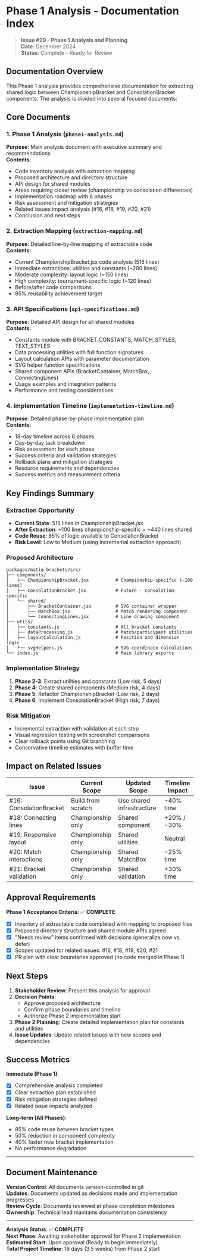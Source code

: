 # Phase 1 Analysis - Documentation Index

> **Issue #29 - Phase 1 Analysis and Planning**  
> **Date**: December 2024  
> **Status**: Complete - Ready for Review

## Documentation Overview

This Phase 1 analysis provides comprehensive documentation for extracting shared logic between ChampionshipBracket and ConsolationBracket components. The analysis is divided into several focused documents:

## Core Documents

### 1. **Phase 1 Analysis** (`phase1-analysis.md`)
**Purpose**: Main analysis document with executive summary and recommendations  
**Contents**:
- Code inventory analysis with extraction mapping
- Proposed architecture and directory structure  
- API design for shared modules
- Areas requiring closer review (championship vs consolation differences)
- Implementation roadmap with 6 phases
- Risk assessment and mitigation strategies
- Related issues impact analysis (#16, #18, #19, #20, #21)
- Conclusion and next steps

### 2. **Extraction Mapping** (`extraction-mapping.md`)
**Purpose**: Detailed line-by-line mapping of extractable code  
**Contents**:
- Current ChampionshipBracket.jsx code analysis (516 lines)
- Immediate extractions: utilities and constants (~200 lines)
- Moderate complexity: layout logic (~150 lines)
- High complexity: tournament-specific logic (~120 lines)
- Before/after code comparisons
- 85% reusability achievement target

### 3. **API Specifications** (`api-specifications.md`)
**Purpose**: Detailed API design for all shared modules  
**Contents**:
- Constants module with BRACKET_CONSTANTS, MATCH_STYLES, TEXT_STYLES
- Data processing utilities with full function signatures
- Layout calculation APIs with parameter documentation
- SVG helper function specifications
- Shared component APIs (BracketContainer, MatchBox, ConnectingLines)
- Usage examples and integration patterns
- Performance and testing considerations

### 4. **Implementation Timeline** (`implementation-timeline.md`)
**Purpose**: Detailed phase-by-phase implementation plan  
**Contents**:
- 18-day timeline across 6 phases
- Day-by-day task breakdown
- Risk assessment for each phase
- Success criteria and validation strategies
- Rollback plans and mitigation strategies
- Resource requirements and dependencies
- Success metrics and measurement criteria

## Key Findings Summary

### **Extraction Opportunity**
- **Current State**: 516 lines in ChampionshipBracket.jsx
- **After Extraction**: ~100 lines championship-specific + ~440 lines shared
- **Code Reuse**: 85% of logic available to ConsolationBracket
- **Risk Level**: Low to Medium (using incremental extraction approach)

### **Proposed Architecture**
```
packages/matiq-brackets/src/
├── components/
│   ├── ChampionshipBracket.jsx          # Championship-specific (~100 lines)
│   ├── ConsolationBracket.jsx           # Future - consolation-specific
│   └── shared/
│       ├── BracketContainer.jsx         # SVG container wrapper
│       ├── MatchBox.jsx                 # Match rendering component
│       └── ConnectingLines.jsx          # Line drawing component
├── utils/
│   ├── constants.js                     # All bracket constants
│   ├── dataProcessing.js                # Match/participant utilities
│   ├── layoutCalculation.js             # Position and dimension logic
│   └── svgHelpers.js                    # SVG coordinate calculations
└── index.js                             # Main library exports
```

### **Implementation Strategy**
1. **Phase 2-3**: Extract utilities and constants (Low risk, 5 days)
2. **Phase 4**: Create shared components (Medium risk, 4 days)
3. **Phase 5**: Refactor ChampionshipBracket (Low risk, 2 days)
4. **Phase 6**: Implement ConsolationBracket (High risk, 7 days)

### **Risk Mitigation**
- Incremental extraction with validation at each step
- Visual regression testing with screenshot comparisons
- Clear rollback points using Git branching
- Conservative timeline estimates with buffer time

## Impact on Related Issues

| Issue | Current Scope | Updated Scope | Timeline Impact |
|-------|---------------|---------------|-----------------|
| #16: ConsolationBracket | Build from scratch | Use shared infrastructure | -40% time |
| #18: Connecting lines | Championship only | Shared component | +20% / -30% |
| #19: Responsive layout | Championship only | Shared utilities | Neutral |
| #20: Match interactions | Championship only | Shared MatchBox | -25% time |
| #21: Bracket validation | Championship only | Shared validation | +30% time |

## Approval Requirements

**Phase 1 Acceptance Criteria**: ✅ **COMPLETE**
- [x] Inventory of extractable code completed with mapping to proposed files
- [x] Proposed directory structure and shared module APIs agreed
- [x] "Needs review" items confirmed with decisions (generalize now vs. defer)
- [x] Scopes updated for related issues: #16, #18, #19, #20, #21
- [x] PR plan with clear boundaries approved (no code merged in Phase 1)

## Next Steps

1. **Stakeholder Review**: Present this analysis for approval
2. **Decision Points**: 
   - Approve proposed architecture
   - Confirm phase boundaries and timeline
   - Authorize Phase 2 implementation start
3. **Phase 2 Planning**: Create detailed implementation plan for constants and utilities
4. **Issue Updates**: Update related issues with new scopes and dependencies

## Success Metrics

**Immediate (Phase 1)**:
- [x] Comprehensive analysis completed
- [x] Clear extraction plan established
- [x] Risk mitigation strategies defined
- [x] Related issue impacts analyzed

**Long-term (All Phases)**:
- 85% code reuse between bracket types
- 50% reduction in component complexity
- 40% faster new bracket implementation
- No performance degradation

---

## Document Maintenance

**Version Control**: All documents version-controlled in git  
**Updates**: Documents updated as decisions made and implementation progresses  
**Review Cycle**: Documents reviewed at phase completion milestones  
**Ownership**: Technical lead maintains documentation consistency  

---

**Analysis Status**: ✅ **COMPLETE**  
**Next Phase**: Awaiting stakeholder approval for Phase 2 implementation  
**Estimated Start**: Upon approval (Ready to begin immediately)  
**Total Project Timeline**: 18 days (3.5 weeks) from Phase 2 start